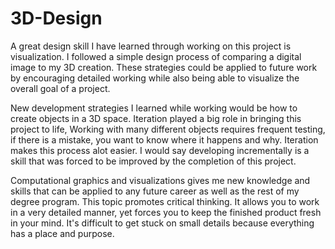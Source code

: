 # 3D-Design

A great design skill I have learned through working on this project is visualization. I followed a simple design process of comparing a digital image to my 3D creation. These strategies could be applied to future work by encouraging detailed working while also being able to visualize the overall goal of a project. 

New development strategies I learned while working would be how to create objects in a 3D space. Iteration played a big role in bringing this project to life, Working with many different objects requires frequent testing, if there is a mistake, you want to know where it happens and why. Iteration makes this process alot easier. I would say developing incrementally is a skill that was forced to be improved by the completion of this project.

Computational graphics and visualizations gives me new knowledge and skills that can be applied to any future career as well as the rest of my degree program. This topic promotes critical thinking. It allows you to work in a very detailed manner, yet forces you to keep the finished product fresh in your mind. It's difficult to get stuck on small details because everything has a place and purpose. 
